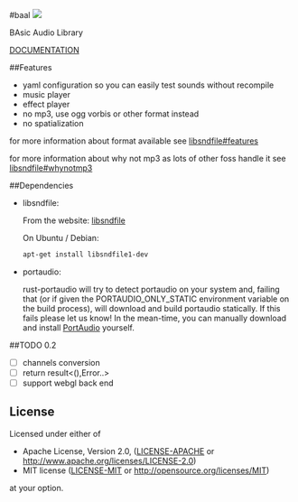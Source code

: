 #baal [![](http://meritbadge.herokuapp.com/baal)](https://crates.io/crates/baal)

BAsic Audio Library

[DOCUMENTATION](https://thiolliere.org/doc/baal_doc/baal/index.html)

##Features

* yaml configuration so you can easily test sounds without recompile
* music player
* effect player
* no mp3, use ogg vorbis or other format instead
* no spatialization

for more information about format available see [libsndfile#features](http://www.mega-nerd.com/libsndfile/#features)

for more information about why not mp3 as lots of other foss handle it see [libsndfile#whynotmp3](http://www.mega-nerd.com/libsndfile/FAQ.html#Q020)


##Dependencies

* libsndfile:

  From the website: [libsndfile](http://www.mega-nerd.com/libsndfile/#Download)

  On Ubuntu / Debian:
  ```sh
  apt-get install libsndfile1-dev
  ```

* portaudio:

  rust-portaudio will try to detect portaudio on your system and,
  failing that (or if given the PORTAUDIO\_ONLY\_STATIC environment variable on the build process),
  will download and build portaudio statically.
  If this fails please let us know!
  In the mean-time, you can manually download and install [PortAudio](http://www.portaudio.com/download.html) yourself.

##TODO 0.2

* [ ] channels conversion
* [ ] return result<(),Error..>
* [ ] support webgl back end

## License

Licensed under either of

* Apache License, Version 2.0, ([LICENSE-APACHE](LICENSE-APACHE) or http://www.apache.org/licenses/LICENSE-2.0)
* MIT license ([LICENSE-MIT](LICENSE-MIT) or http://opensource.org/licenses/MIT)

at your option.
